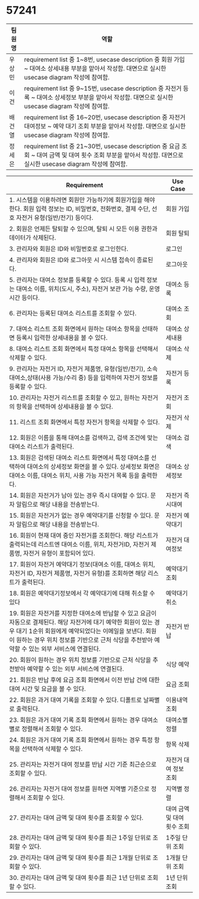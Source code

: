 # 57241

| 팀원명 | 역할                                                                                                                                                             |
| ------ | ---------------------------------------------------------------------------------------------------------------------------------------------------------------- |
| 우상민 | requirement list 중 1~8번, usecase description 중 회원 가입 ~ 대여소 상세내용 부분을 맡아서 작성함. 대면으로 실시한 usecase diagram 작성에 참여함.               |
| 이건   | requirement list 중 9~15번, usecase description 중 자전거 등록 ~ 대여소 상세정보 부분을 맡아서 작성함. 대면으로 실시한 usecase diagram 작성에 참여함.            |
| 배건열 | requirement list 중 16~20번, usecase description 중 자전거 대여정보 ~ 예약 대기 조회 부분을 맡아서 작성함. 대면으로 실시한 usecase diagram 작성에 참여함.        |
| 정세은 | requirement list 중 21~30번, usecase description 중 요금 조회 ~ 대여 금액 및 대여 횟수 조회 부분을 맡아서 작성함. 대면으로 실시한 usecase diagram 작성에 참여함. |

| Requirement                                                                                                                                                                                                                                                                   | Use Case                    |
| ----------------------------------------------------------------------------------------------------------------------------------------------------------------------------------------------------------------------------------------------------------------------------- | --------------------------- |
| 1. 시스템을 이용하려면 회원만 가능하기에 회원가입을 해야 한다. 회원 입력 정보는 ID, 비밀번호, 전화번호, 결제 수단, 선호 자전거 유형(일반/전기) 등이다.                                                                                                                        | 회원 가입                   |
| 2. 회원은 언제든 탈퇴할 수 있으며, 탈퇴 시 모든 이용 권한과 데이터가 삭제된다.                                                                                                                                                                                                | 회원 탈퇴                   |
| 3. 관리자와 회원은 ID와 비밀번호로 로그인한다.                                                                                                                                                                                                                                | 로그인                      |
| 4. 관리자와 회원은 ID와 로그아웃 시 시스템 접속이 종료된다.                                                                                                                                                                                                                   | 로그아웃                    |
| 5. 관리자는 대여소 정보를 등록할 수 있다. 등록 시 입력 정보는 대여소 이름, 위치(도시, 주소), 자전거 보관 가능 수량, 운영 시간 등이다.                                                                                                                                         | 대여소 등록                 |
| 6. 관리자는 등록된 대여소 리스트를 조회할 수 있다.                                                                                                                                                                                                                            | 대여소 조회                 |
| 7. 대여소 리스트 조회 화면에서 원하는 대여소 항목을 선태하면 등록시 입력한 상세내용을 볼 수 있다.                                                                                                                                                                             | 대여소 상세내용             |
| 8. 대여소 리스트 조회 화면에서 특정 대여소 항목을 선택해서 삭제할 수 있다.                                                                                                                                                                                                    | 대여소 삭제                 |
| 9. 관리자는 자전거 ID, 자전거 제품명, 유형(일반/전기), 소속 대여소,상태(사용 가능/수리 중) 등을 입력하여 자전거 정보를 등록할 수 있다.                                                                                                                                        | 자전거 등록                 |
| 10. 관리자는 자전거 리스트를 조회할 수 있고, 원하는 자전거의 항목을 선택하여 상세내용을 볼 수 있다.                                                                                                                                                                           | 자전거 조회                 |
| 11. 리스트 조회 화면에서 특정 자전거 항목을 삭제할 수 있다.                                                                                                                                                                                                                   | 자전거 삭제                 |
| 12. 회원은 이름을 통해 대여소를 검색하고, 검색 조건에 맞는 대여소 리스트가 출력된다.                                                                                                                                                                                          | 대여소 검색                 |
| 13. 회원은 검색된 대여소 리스트 화면에서 특정 대여소를 선택하여 대여소의 상세정보 화면을 볼 수 있다. 상세정보 화면은 대여소 이름, 대여소 위치, 사용 가능 자전거 목록 등을 출력한다.                                                                                           | 대여소 상세정보             |
| 14. 회원은 자전거가 남아 있는 경우 즉시 대여할 수 있다. 문자 알림으로 해당 내용을 전송받는다.                                                                                                                                                                                 | 자전거 즉시대여             |
| 15. 회원은 자전거가 없는 경우 예약대기를 신청할 수 있다. 문자 알림으로 해당 내용을 전송받는다.                                                                                                                                                                                | 자전거 예약대기             |
| 16. 회원이 현재 대여 중인 자전거를 조회한다. 해당 리스트가 출력되는데 리스트엔 대여소 이름, 위치, 자전거ID, 자전거 제품명, 자전거 유형이 포함되어 있다.                                                                                                                       | 자전거 대여정보             |
| 17. 회원이 자전거 예약대기 정보(대여소 이름, 대여소 위치, 자전거 ID, 자전거 제품명, 자전거 유형)를 조회하면 해당 리스트가 출력된다.                                                                                                                                           | 예약대기 조회               |
| 18. 회원은 예약대기정보에서 각 예약대기에 대해 취소할 수 있다                                                                                                                                                                                                                 | 예약대기 취소               |
| 19. 회원은 자전거를 지정한 대여소에 반납할 수 있고 요금이 자동으로 결제된다. 해당 자전거에 대기 예약한 회원이 있는 경우 대기 1순위 회원에게 예약되었다는 이메일을 보낸다. 회원이 원하는 경우 위치 정보를 기반으로 근처 식당을 추천받아 예약할 수 있는 외부 서비스에 연결된다. | 자전거 반납                 |
| 20. 회원이 원하는 경우 위치 정보를 기반으로 근처 식당을 추천받아 예약할 수 있는 외부 서비스에 연결된다.                                                                                                                                                                       | 식당 예약                   |
| 21. 회원은 반납 후에 요금 조회 화면에서 이전 반납 건에 대한 대여 시간 및 요금을 볼 수 있다.                                                                                                                                                                                   | 요금 조회                   |
| 22. 회원은 과거 대여 기록을 조회할 수 있다. 디폴트로 날짜별로 출력된다.                                                                                                                                                                                                       | 이용내역 조회               |
| 23. 회원은 과거 대여 기록 조회 화면에서 원하는 경우 대여소별로 정렬해서 조회할 수 있다.                                                                                                                                                                                       | 대여소별 정렬               |
| 24. 회원은 과거 대여 기록 조회 화면에서 원하는 경우 특정 항목을 선택하여 삭제할 수 있다.                                                                                                                                                                                      | 항목 삭제                   |
| 25. 관리자는 자전거 대여 정보를 반납 시간 기준 최근순으로 조회할 수 있다.                                                                                                                                                                                                     | 자전거 대여 정보 조회       |
| 26. 관리자는 자전거 대여 정보를 원하면 지역별 기준으로 정렬해서 조회할 수 있다.                                                                                                                                                                                               | 지역별 정렬                 |
| 27. 관리자는 대여 금액 및 대여 횟수를 조회할 수 있다.                                                                                                                                                                                                                         | 대여 금액 및 대여 횟수 조회 |
| 28. 관리자는 대여 금액 및 대여 횟수를 최근 1주일 단위로 조회할 수 있다.                                                                                                                                                                                                       | 1주일 단위 조회             |
| 29. 관리자는 대여 금액 및 대여 횟수를 최근 1개월 단위로 조회할 수 있다.                                                                                                                                                                                                       | 1개월 단위 조회             |
| 30. 관리자는 대여 금액 및 대여 횟수를 최근 1년 단위로 조회할 수 있다.                                                                                                                                                                                                         | 1년 단위 조회               |
